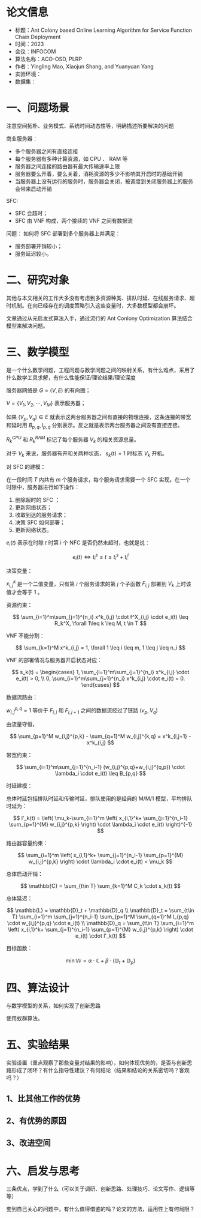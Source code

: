 # 论文信息

- 标题：Ant Colony based Online Learning Algorithm for Service Function Chain Deployment
- 时间：2023
- 会议：INFOCOM
- 算法名称：ACO-OSD, PLRP
- 作者：Yingling Mao, Xiaojun Shang, and Yuanyuan Yang
- 实验环境：
- 数据集：

# 一、问题场景

注意空间拓朴、业务模式、系统时间动态性等，明确描述所要解决的问题

商业服务器：
- 多个服务器之间有直接连接
- 每个服务器有多种计算资源，如 CPU 、 RAM 等
- 服务器之间连接的路由器有最大传输速率上限
- 服务器要么开着，要么关着，消耗资源的多少不影响其开启时的基础开销
- 当服务器上没有运行的服务时，服务器会关闭，被调度到关闭服务器上的服务会带来启动开销

SFC:
- SFC 会超时；
- SFC 由 VNF 构成，两个接续的 VNF 之间有数据流

问题：
如何将 SFC 部署到多个服务器上并满足：
- 服务部署开销较小；
- 服务延迟较小。

# 二、研究对象

其他与本文相关的工作大多没有考虑到多资源种类、排队时延、在线服务请求、超时机制。在向已经存在的调度策略引入这些变量时，大多数模型都会崩坏。

文章通过从元启发式算法入手，通过流行的 Ant Conlony Optimization 算法结合模型来解决问题。

# 三、数学模型

是一个什么数学问题，工程问题与数学问题之间的映射关系，有什么难点，采用了什么数学工具求解，有什么性能保证/理论结果/理论深度

服务器网络是 $G=(V,E)$ 的有向图；

$V=\{V_1, V_2, \cdots, V_M\}$ 表示服务器；

如果 $(V_p, V_q) \in E$ 就表示这两台服务器之间有直接的物理连接，这条连接的带宽和延时用 $B_{p,q}, l_{p,q}$ 分别表示。反之就是表示两台服务器之间没有直接连接。

$R_k^{CPU}$ 和 $R_k^{RAM}$ 标记了每个服务器 $V_k$ 的相关资源总量。

对于 $V_k$ 来说，服务器有开和关两种状态， $s_k(t)=1$ 时标志 $V_k$ 开机。

对 SFC 的建模：

在一段时间 $T$ 内共有 $m$ 个服务请求，每个服务请求需要一个 SFC 实现。在一个时隙中，服务器进行如下操作：

1. 删除超时的 SFC ；
2. 更新网络状态；
3. 收取到达的服务请求；
4. 决策 SFC 如何部署；
5. 更新网络状态。

$e_i(t)$ 表示在时隙 $t$ 时第 i 个 NFC 是否仍然未超时，也就是说：

$$
e_i(t) \Leftrightarrow t_i^s \leq t \leq t_i^s + t_i^l
$$

决策变量：

$x^k_{i,j}$ 是一个二值变量，只有第 $i$ 个服务请求的第 $j$ 个子函数 $F_{i,j}$ 部署到 $V_k$ 上时该值才会等于 1 。

资源约束：

$$
\sum_{i=1}^m\sum_{j=1}^{n_i} x^k_{i,j} \cdot f^X_{i,j} \cdot e_i(t) \leq R_k^X,
\forall 1\leq k \leq M, t \in T
$$

VNF 不能分割：

$$
\sum_{k=1}^M x^k_{i,j} = 1,
 \forall 1 \leq i \leq m, 1 \leq j \leq n_i
$$

VNF 的部署情况与服务器开启状态对应：

$$
s_k(t) = \begin{cases}
    1, \sum_{i=1}^m\sum_{j=1}^{n_i} x^k_{i,j} \cdot e_i(t) > 0, \\
    0, \sum_{i=1}^m\sum_{j=1}^{n_i} x^k_{i,j} \cdot e_i(t) = 0.
\end{cases}
$$

数据流路由：

$w_{i,j}^{p,q} = 1$ 等价于 $F_{i,j}$ 和 $F_{i,j+1}$ 之间的数据流经过了链路 $(v_p, V_q)$

由流量守恒，

$$
\sum_{p=1}^M w_{i,j}^{p,k} - \sum_{q=1}^M w_{i,j}^{k,q} = x^k_{i,j+1} - x^k_{i,j}
$$

带宽约束：

$$
\sum_{i=1}^m\sum_{j=1}^{n_i-1} (w_{i,j}^{p,q}+w_{i,j}^{q,p}) \cdot \lambda_i \cdot e_i(t) \leq B_{p,q}
$$

时延建模：

总体时延包括排队时延和传输时延，排队使用的是经典的 M/M/1 模型，平均排队时延为：

$$
l'_k(t) = \left(
    \mu_k-\sum_{i=1}^m
        \left(
            x_{i,1}^k+
            \sum_{j=1}^{n_i-1}
            \sum_{p=1}^{M}
            w_{i,j}^{p,k}
        \right)
        \cdot \lambda_i \cdot e_i(t)
    \right)^{-1}
$$

路由器容量约束：

$$
\sum_{i=1}^m
\left(
    x_{i,1}^k+
    \sum_{j=1}^{n_i-1}
    \sum_{p=1}^{M}
    w_{i,j}^{p,k}
\right)
\cdot \lambda_i \cdot e_i(t)
< \mu_k
$$

总体启动开销：

$$
\mathbb{C} = \sum_{t\in T} \sum_{k=1}^M C_k \cdot s_k(t)
$$

总体延迟：

$$
\mathbb{L} = \mathbb{D}_t + \mathbb{D}_q \\
\mathbb{D}_t = \sum_{t\in T} \sum_{i=1}^m \sum_{j=1}^{n_i-1} \sum_{p=1}^M \sum_{q=1}^M l_{p,q} \cdot w_{i,j}^{p,q} \cdot e_i(t) \\
\mathbb{D}_q = \sum_{t\in T} \sum_{i=1}^m
\left(
    x_{i,1}^k+
    \sum_{j=1}^{n_i-1}
    \sum_{p=1}^{M}
    w_{i,j}^{p,k}
\right)
\cdot e_i(t) \cdot l'_k(t)
$$

目标函数：

$$
\min \mathbb{W} = \alpha \cdot \mathbb{C} + \beta \cdot (\mathbb{D}_t + \mathbb{D}_p)
$$

# 四、算法设计

与数学模型的关系，如何实现了创新思路

使用蚁群算法。

# 五、实验结果

实验设置（重点观察了那些变量对结果的影响），如何体现优势的，是否与创新思路形成了闭环？有什么指导性建议？有何结论（结果和结论的关系密切吗？客观吗？）

## 1、比其他工作的优势

## 2、有优势的原因

## 3、改进空间

# 六、启发与思考

三条优点，学到了什么（可以关于调研、创新思路、处理技巧、论文写作、逻辑等等）

套到自己关心的问题中，有什么值得借鉴的吗？论文的方法，适用性上有何局限？

